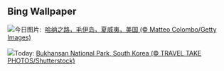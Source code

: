 ## Bing Wallpaper
![](https://www.bing.com/th?id=OHR.HanaHighway_ZH-CN8601588011_UHD.jpg&w=1000)今日图片: &nbsp;[哈纳之路，毛伊岛，夏威夷，美国 (© Matteo Colombo/Getty Images)](https://www.bing.com/th?id=OHR.HanaHighway_ZH-CN8601588011_UHD.jpg)
<br><br/>
![](https://www.bing.com/th?id=OHR.BukhansanSeoul_EN-US0422922586_UHD.jpg&w=1000)Today: [Bukhansan National Park, South Korea (© TRAVEL TAKE PHOTOS/Shutterstock)](https://www.bing.com/th?id=OHR.BukhansanSeoul_EN-US0422922586_UHD.jpg)
<br><br/>
